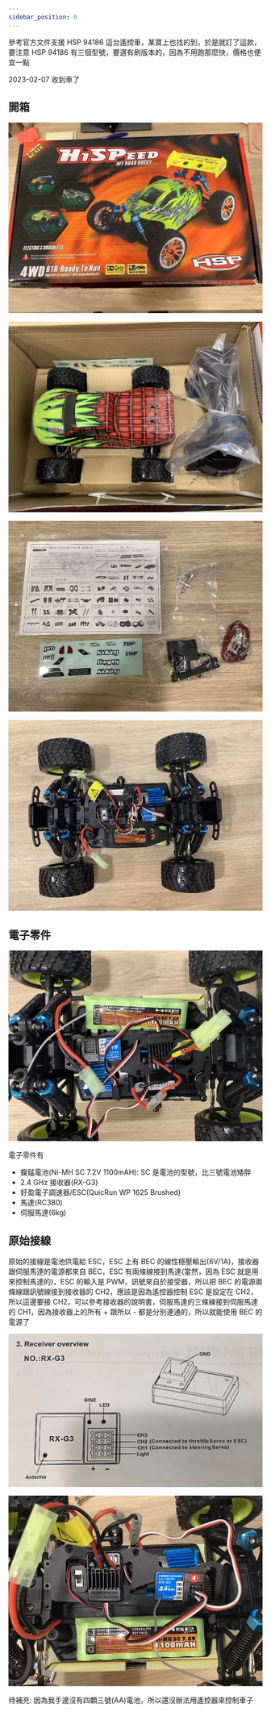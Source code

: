 ```yaml
---
sidebar_position: 0
---
```


參考官方文件支援 HSP 94186 這台遙控車，某寶上也找的到，於是就訂了這款，要注意 HSP 94186 有三個型號，要選有刷版本的，因為不用跑那麼快，價格也便宜一點

2023-02-07 收到車了

## 開箱

![hsp94186_box](./imgs/hsp94186_box.jpg "hsp94186_box")

![hsp94186_inside](./imgs/hsp94186_inside.jpg "hsp94186_inside")

![hsp94186_others](./imgs/hsp94186_others.jpg "hsp94186_others")

![hsp94186_car](./imgs/hsp94186_car.jpg "hsp94186_car")

## 電子零件

![hsp94186_parts](./imgs/hsp94186_parts.jpg "hsp94186_parts")

電子零件有
* 鎳錳電池(Ni-MH SC 7.2V 1100mAH): SC 是電池的型號，比三號電池矮胖
* 2.4 GHz 接收器(RX-G3)
* 好盈電子調速器/ESC(QuicRun WP 1625 Brushed)
* 馬達(RC380)
* 伺服馬達(6kg)

## 原始接線

原始的接線是電池供電給 ESC，ESC 上有 BEC 的線性穩壓輸出(6V/1A)，接收器跟伺服馬達的電源都來自 BEC，ESC 有兩條線接到馬達(當然，因為 ESC 就是用來控制馬達的)，ESC 的輸入是 PWM，訊號來自於接受器，所以把 BEC 的電源兩條線跟訊號線接到接收器的 CH2，應該是因為遙控器控制 ESC 是設定在 CH2，所以這邊要接 CH2，可以參考接收器的說明書，伺服馬達的三條線接到伺服馬達的 CH1，因為接收器上的所有 + 跟所以 - 都是分別連通的，所以就能使用 BEC 的電源了

![hsp94186_receiver_manual](./imgs/hsp94186_receiver_manual.jpg "hsp94186_receiver_manual")

![hsp94186_initial_wiring](./imgs/hsp94186_initial_wiring.jpg "hsp94186_initial_wiring")

待補充: 因為我手邊沒有四顆三號(AA)電池，所以還沒辦法用遙控器來控制車子




